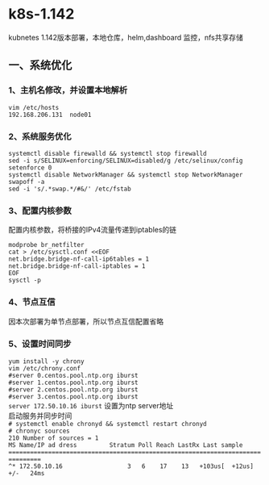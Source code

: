 # k8s-1.142
kubnetes 1.142版本部署，本地仓库，helm,dashboard 监控，nfs共享存储

## 一、系统优化
### 1、主机名修改，并设置本地解析

`vim /etc/hosts`     
`192.168.206.131  node01`  

### 2、系统服务优化
`systemctl disable firewalld && systemctl stop firewalld`  
`sed -i s/SELINUX=enforcing/SELINUX=disabled/g /etc/selinux/config`  
`setenforce 0`   
`systemctl disable NetworkManager && systemctl stop NetworkManager`   
`swapoff -a`   
`sed -i 's/.*swap.*/#&/' /etc/fstab`   

### 3、配置内核参数
配置内核参数，将桥接的IPv4流量传递到iptables的链  
   
`modprobe br_netfilter`   
`cat > /etc/sysctl.conf <<EOF`   
`net.bridge.bridge-nf-call-ip6tables = 1`   
`net.bridge.bridge-nf-call-iptables = 1`   
`EOF`   
`sysctl -p`   
 
### 4、节点互信
因本次部署为单节点部署，所以节点互信配置省略   

### 5、设置时间同步

`yum install -y chrony`   
`vim /etc/chrony.conf`   
`#server 0.centos.pool.ntp.org iburst`   
`#server 1.centos.pool.ntp.org iburst`   
`#server 2.centos.pool.ntp.org iburst`     
`#server 3.centos.pool.ntp.org iburst`     
`server 172.50.10.16 iburst`  设置为ntp server地址   
启动服务并同步时间   
`# systemctl enable chronyd && systemctl restart chronyd`   
`# chronyc sources`   
`210 Number of sources = 1`   
`MS Name/IP ad dress         Stratum Poll Reach LastRx Last sample   `                 
`===============================================================================`    
`^* 172.50.10.16                  3   6    17    13   +103us[  +12us] +/-   24ms`   



